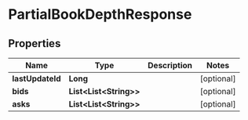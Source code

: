 

# PartialBookDepthResponse


## Properties

| Name | Type | Description | Notes |
|------------ | ------------- | ------------- | -------------|
|**lastUpdateId** | **Long** |  |  [optional] |
|**bids** | **List&lt;List&lt;String&gt;&gt;** |  |  [optional] |
|**asks** | **List&lt;List&lt;String&gt;&gt;** |  |  [optional] |



